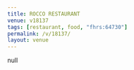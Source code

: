 ```yaml
---
title: ROCCO RESTAURANT
venue: v18137
tags: [restaurant, food, "fhrs:64730"]
permalink: /v/18137/
layout: venue
---
```

null
